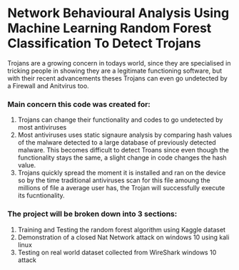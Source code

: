 # Network Behavioural Analysis Using Machine Learning Random Forest Classification To Detect Trojans

Trojans are a growing concern in todays world, since they are specialised in tricking people in showing they are a legitimate functioning software, but with their recent advancements theses Trojans can even go undetected by a Firewall and Anitvirus too.

### Main concern this code was created for: 
1) Trojans can change their functionality and codes to go undetected by most antiviruses
2) Most antiviruses uses static signaure analysis by comparing hash values of the malware detected to a large database of previously detected malware. This becomes difficult to detect Troans since even though the functionality stays the same, a slight change in code changes the hash value.
3) Trojans quickly spread the moment it is installed and ran on the device so by the time traditional antiviruses scan for this file amoung the millions of file a average user has, the Trojan will successfully execute its fucntionality.

### The project will be broken down into 3 sections:
1) Training and Testing the random forest algorithm using Kaggle dataset
2) Demonstration of a closed Nat Network attack on windows 10 using kali linux
3) Testing on real world dataset collected from WireShark windows 10 attack 

